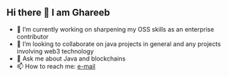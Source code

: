 ## Hi there 👋 I am Ghareeb

- 🔭 I’m currently working on sharpening my OSS skills as an enterprise contributor
- 👯 I’m looking to collaborate on java projects in general and any projects involving web3 technology
- 💬 Ask me about Java and blockchains 
- 📫 How to reach me: [e-mail](mailto:ghareeb.falazi@ibm.com)
